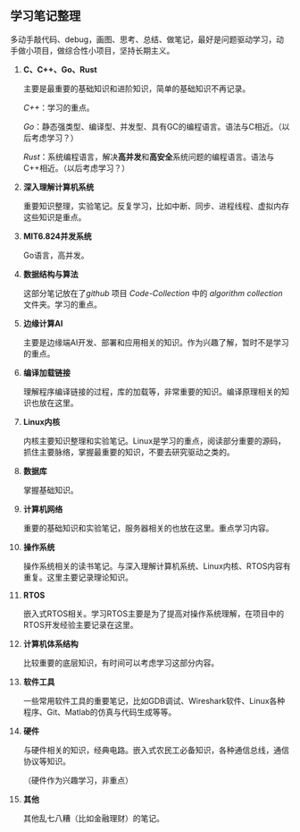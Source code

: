 ## 学习笔记整理

多动手敲代码、debug，画图、思考、总结、做笔记，最好是问题驱动学习，动手做小项目，做综合性小项目，坚持长期主义。

1. **C、C++、Go、Rust**

   主要是最重要的基础知识和进阶知识，简单的基础知识不再记录。

   *C++*：学习的重点。

   *Go*：静态强类型、编译型、并发型、具有GC的编程语言。语法与C相近。（以后考虑学习？）

   *Rust*：系统编程语言，解决**高并发**和**高安全**系统问题的编程语言。语法与C++相近。（以后考虑学习？）

2. **深入理解计算机系统**

   重要知识整理，实验笔记。反复学习，比如中断、同步、进程线程、虚拟内存这些知识是重点。

3. **MIT6.824并发系统**

   Go语言，高并发。

4. **数据结构与算法**

   这部分笔记放在了*github* 项目 *Code-Collection* 中的 *algorithm collection* 文件夹。学习的重点。

5. **边缘计算AI**

   主要是边缘端AI开发、部署和应用相关的知识。作为兴趣了解，暂时不是学习的重点。

6. **编译加载链接**

   理解程序编译链接的过程，库的加载等，非常重要的知识。编译原理相关的知识也放在这里。

7. **Linux内核**

   内核主要知识整理和实验笔记。Linux是学习的重点，阅读部分重要的源码，抓住主要脉络，掌握最重要的知识，不要去研究驱动之类的。

8. **数据库**

   掌握基础知识。

9. **计算机网络**

   重要的基础知识和实验笔记，服务器相关的也放在这里。重点学习内容。

10. **操作系统**

    操作系统相关的读书笔记。与深入理解计算机系统、Linux内核、RTOS内容有重复。这里主要记录理论知识。

11. **RTOS**

    嵌入式RTOS相关。学习RTOS主要是为了提高对操作系统理解，在项目中的RTOS开发经验主要记录在这里。

12. **计算机体系结构**

    比较重要的底层知识，有时间可以考虑学习这部分内容。

13. **软件工具**

    一些常用软件工具的重要笔记，比如GDB调试、Wireshark软件、Linux各种程序、Git、Matlab的仿真与代码生成等等。

14. **硬件**

    与硬件相关的知识，经典电路。嵌入式农民工必备知识，各种通信总线，通信协议等知识。

    （硬件作为兴趣学习，非重点）

15. **其他**

    其他乱七八糟（比如金融理财）的笔记。

